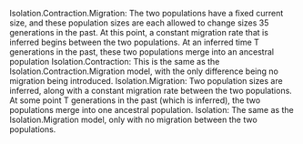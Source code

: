 Isolation.Contraction.Migration: The two populations have a fixed current size, and these population sizes are each allowed to change sizes 35 generations in the past. At this point, a constant migration rate that is inferred begins between the two populations. At an inferred time T generations in the past, these two populations merge into an ancestral population
Isolation.Contraction: This is the same as the Isolation.Contraction.Migration model, with the only difference being no migration being introduced. 
Isolation.Migration: Two population sizes are inferred, along with a constant migration rate between the two populations. At some point T generations in the past (which is inferred), the two populations merge into one ancestral population. 
Isolation: The same as the Isolation.Migration model, only with no migration between the two populations.


